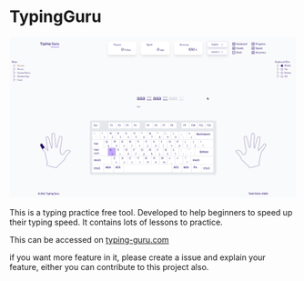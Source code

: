 # TypingGuru

![typinguru-image](./screnshot.png)

This is a typing practice free tool. Developed to help beginners to speed up their typing speed.
It contains lots of lessons to practice.

This can be accessed on [typing-guru.com](https://typing-guru.com)

if you want more feature in it, please create a issue and explain your feature, either you can contribute to this project also. 
